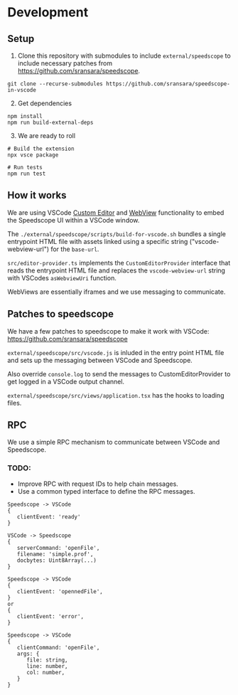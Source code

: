 # Development

## Setup

1. Clone this repository with submodules to include `external/speedscope`
   to include necessary patches from https://github.com/sransara/speedscope.

```
git clone --recurse-submodules https://github.com/sransara/speedscope-in-vscode
```

2. Get dependencies

```
npm install
npm run build-external-deps
```

3. We are ready to roll

```
# Build the extension
npx vsce package

# Run tests
npm run test
```

## How it works

We are using VSCode [Custom Editor](https://code.visualstudio.com/api/extension-guides/custom-editors)
and [WebView](https://code.visualstudio.com/api/extension-guides/webview)
functionality to embed the Speedscope UI within a VSCode window.

The `./external/speedscope/scripts/build-for-vscode.sh` bundles a single entrypoint HTML file
with assets linked using a specific string ("vscode-webview-url") for the `base-url`.

`src/editor-provider.ts` implements the `CustomEditorProvider` interface that
reads the entrypoint HTML file and replaces the `vscode-webview-url` string with
VSCodes `asWebviewUri` function.

WebViews are essentially iframes and we use messaging to communicate.

## Patches to speedscope

We have a few patches to speedscope to make it work with VSCode: https://github.com/sransara/speedscope

`external/speedscope/src/vscode.js` is inluded in the entry point HTML file and
sets up the messaging between VSCode and Speedscope.

Also override `console.log` to send the messages to CustomEditorProvider to get logged in a VSCode output channel.

`external/speedscope/src/views/application.tsx` has the hooks to loading files.

## RPC

We use a simple RPC mechanism to communicate between VSCode and Speedscope.

### TODO:

- Improve RPC with request IDs to help chain messages.
- Use a common typed interface to define the RPC messages.

```
Speedscope -> VSCode
{
   clientEvent: 'ready'
}

VSCode -> Speedscope
{
   serverCommand: 'openFile',
   filename: 'simple.prof',
   docbytes: Uint8Array(...)
}

Speedscope -> VSCode
{
   clientEvent: 'opennedFile',
}
or
{
   clientEvent: 'error',
}

Speedscope -> VSCode
{
   clientCommand: 'openFile',
   args: {
      file: string,
      line: number,
      col: number,
   }
}
```

